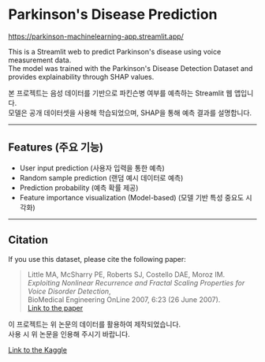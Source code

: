 # Parkinson's Disease Prediction

https://parkinson-machinelearning-app.streamlit.app/

This is a Streamlit web to predict Parkinson's disease using voice measurement data.  
The model was trained with the Parkinson's Disease Detection Dataset and provides explainability through SHAP values.

본 프로젝트는 음성 데이터를 기반으로 파킨슨병 여부를 예측하는 Streamlit 웹 앱입니다.  
모델은 공개 데이터셋을 사용해 학습되었으며, SHAP을 통해 예측 결과를 설명합니다.

---

## Features (주요 기능)

- User input prediction (사용자 입력을 통한 예측)
- Random sample prediction (랜덤 예시 데이터로 예측)
- Prediction probability (예측 확률 제공)
- Feature importance visualization (Model-based) (모델 기반 특성 중요도 시각화)

---

## Citation

If you use this dataset, please cite the following paper:

> Little MA, McSharry PE, Roberts SJ, Costello DAE, Moroz IM.  
> *Exploiting Nonlinear Recurrence and Fractal Scaling Properties for Voice Disorder Detection*,  
> BioMedical Engineering OnLine 2007, 6:23 (26 June 2007).  
> [Link to the paper](https://biomedical-engineering-online.biomedcentral.com/articles/10.1186/1475-925X-6-23)

이 프로젝트는 위 논문의 데이터를 활용하여 제작되었습니다.  
사용 시 위 논문을 인용해 주시기 바랍니다.

[Link to the Kaggle](https://www.kaggle.com/datasets/debasisdotcom/parkinson-disease-detection)